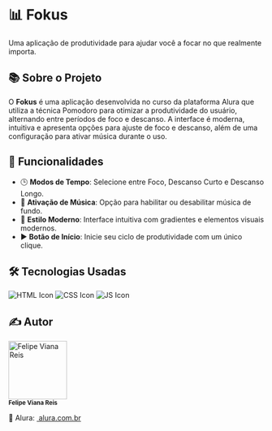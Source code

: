 # 📊 Fokus

Uma aplicação de produtividade para ajudar você a focar no que realmente importa.

## 📚 Sobre o Projeto

O **Fokus** é uma aplicação desenvolvida no curso da plataforma Alura que utiliza a técnica Pomodoro para otimizar a produtividade do usuário, alternando entre períodos de foco e descanso. A interface é moderna, intuitiva e apresenta opções para ajuste de foco e descanso, além de uma configuração para ativar música durante o uso.

## 🔧 Funcionalidades

- 🕒 **Modos de Tempo**: Selecione entre Foco, Descanso Curto e Descanso Longo.
- 🎵 **Ativação de Música**: Opção para habilitar ou desabilitar música de fundo.
- 🎨 **Estilo Moderno**: Interface intuitiva com gradientes e elementos visuais modernos.
- ▶️ **Botão de Início**: Inicie seu ciclo de produtividade com um único clique.

## 🛠️ Tecnologias Usadas

![HTML Icon](https://img.shields.io/badge/-HTML5-E34F26?style=flat&logo=html5&logoColor=white)
![CSS Icon](https://img.shields.io/badge/-CSS3-1572B6?style=flat&logo=css3&logoColor=white)
![JS Icon](https://img.shields.io/badge/-JavaScript-F7DF1E?style=flat&logo=javascript&logoColor=black)

<h2>✍️ Autor</h2>

<a href="https://github.com/Felps3296">
  <img loading="lazy" src="https://avatars.githubusercontent.com/u/64935845?v=4" width="115" alt="Felipe Viana Reis">
</a>
<br>
<sub><b>Felipe Viana Reis</b></sub>
<br>
<p>🔗 Alura: <a href="https://www.alura.com.br/">&nbsp;alura.com.br</a></p>
